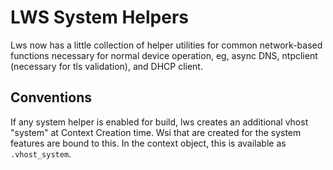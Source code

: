 # LWS System Helpers

Lws now has a little collection of helper utilities for common network-based
functions necessary for normal device operation, eg, async DNS, ntpclient
(necessary for tls validation), and DHCP client.

## Conventions

If any system helper is enabled for build, lws creates an additional vhost
"system" at Context Creation time.  Wsi that are created for the system
features are bound to this.  In the context object, this is available as
`.vhost_system`.

